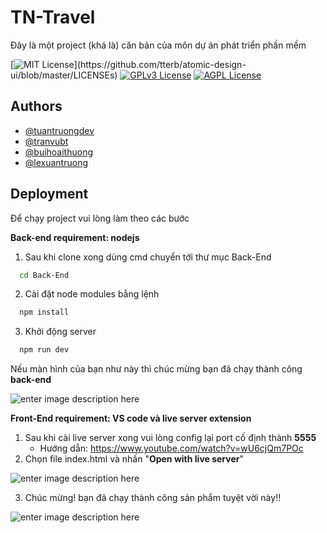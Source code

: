 
# TN-Travel
<THis project is imported from bitbucket some commit might be missing>
Đây là một project (khá là) căn bản của môn dự án phát triển phần mềm 

  

[![MIT License](https://img.shields.io/apm/l/atomic-design-ui.svg?)](https://github.com/tterb/atomic-design-ui/blob/master/LICENSEs)
[![GPLv3 License](https://img.shields.io/badge/License-GPL%20v3-yellow.svg)](https://opensource.org/licenses/)
[![AGPL License](https://img.shields.io/badge/license-AGPL-blue.svg)](http://www.gnu.org/licenses/agpl-3.0)

## Authors

- [@tuantruongdev](https://www.github.com/tuantruongdev)
- [@tranvubt](https://www.github.com/tranvubt)
- [@buihoaithuong](https://www.github.com/buihoaithuong)
- [@lexuantruong](https://www.github.com/octokatherine)

## Deployment

Để chạy project vui lòng làm theo các bước


**Back-end requirement: nodejs**

 1. Sau khi clone xong dùng cmd chuyển tới thư mục Back-End

```bash
  cd Back-End
```

 2. Cài đặt node modules bằng lệnh

```bash
  npm install
```

3. Khởi động server

```bash
  npm run dev
```
Nếu màn hình của bạn như này thì chúc mừng bạn đã chạy thành công **back-end**

![enter image description here](https://i.imgur.com/liHiyIL.png)

**Front-End requirement: VS code và live server extension**

 1. Sau khi cài live server xong vui lòng config lại port cố định thành  **5555**
	 - Hướng dẫn: https://www.youtube.com/watch?v=wU6cjQm7POc
 2. Chọn file index.html và nhấn "**Open with live server**"
 
![enter image description here](https://i.imgur.com/QmuQQFR.png)

 3. Chúc mừng! bạn đã chạy thành công sản phẩm tuyệt vời này!!
 
 ![enter image description here](https://i.imgur.com/0XMtdFR.png)
